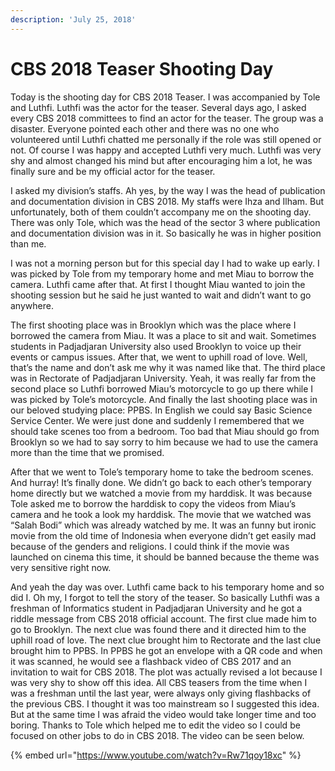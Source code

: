 ```yaml
---
description: 'July 25, 2018'
---
```


# CBS 2018 Teaser Shooting Day



Today is the shooting day for CBS 2018 Teaser. I was accompanied by Tole and Luthfi. Luthfi was the actor for the teaser. Several days ago, I asked every CBS 2018 committees to find an actor for the teaser. The group was a disaster. Everyone pointed each other and there was no one who volunteered until Luthfi chatted me personally if the role was still opened or not. Of course I was happy and accepted Luthfi very much. Luthfi was very shy and almost changed his mind but after encouraging him a lot, he was finally sure and be my official actor for the teaser.

I asked my division’s staffs. Ah yes, by the way I was the head of publication and documentation division in CBS 2018. My staffs were Ihza and Ilham. But unfortunately, both of them couldn’t accompany me on the shooting day. There was only Tole, which was the head of the sector 3 where publication and documentation division was in it. So basically he was in higher position than me.

I was not a morning person but for this special day I had to wake up early. I was picked by Tole from my temporary home and met Miau to borrow the camera. Luthfi came after that. At first I thought Miau wanted to join the shooting session but he said he just wanted to wait and didn’t want to go anywhere.

The first shooting place was in Brooklyn which was the place where I borrowed the camera from Miau. It was a place to sit and wait. Sometimes students in Padjadjaran University also used Brooklyn to voice up their events or campus issues. After that, we went to uphill road of love. Well, that’s the name and don’t ask me why it was named like that. The third place was in Rectorate of Padjadjaran University. Yeah, it was really far from the second place so Luthfi borrowed Miau’s motorcycle to go up there while I was picked by Tole’s motorcycle. And finally the last shooting place was in our beloved studying place: PPBS. In English we could say Basic Science Service Center. We were just done and suddenly I remembered that we should take scenes too from a bedroom. Too bad that Miau should go from Brooklyn so we had to say sorry to him because we had to use the camera more than the time that we promised.

After that we went to Tole’s temporary home to take the bedroom scenes. And hurray! It’s finally done. We didn’t go back to each other’s temporary home directly but we watched a movie from my harddisk. It was because Tole asked me to borrow the harddisk to copy the videos from Miau’s camera and he took a look my harddisk. The movie that we watched was “Salah Bodi” which was already watched by me. It was an funny but ironic movie from the old time of Indonesia when everyone didn’t get easily mad because of the genders and religions. I could think if the movie was launched on cinema this time, it should be banned because the theme was very sensitive right now.

And yeah the day was over. Luthfi came back to his temporary home and so did I. Oh my, I forgot to tell the story of the teaser. So basically Luthfi was a freshman of Informatics student in Padjadjaran University and he got a riddle message from CBS 2018 official account. The first clue made him to go to Brooklyn. The next clue was found there and it directed him to the uphill road of love. The next clue brought him to Rectorate and the last clue brought him to PPBS. In PPBS he got an envelope with a QR code and when it was scanned, he would see a flashback video of CBS 2017 and an invitation to wait for CBS 2018. The plot was actually revised a lot because I was very shy to show off this idea. All CBS teasers from the time when I was a freshman until the last year, were always only giving flashbacks of the previous CBS. I thought it was too mainstream so I suggested this idea. But at the same time I was afraid the video would take longer time and too boring. Thanks to Tole which helped me to edit the video so I could be focused on other jobs to do in CBS 2018. The video can be seen below.

{% embed url="https://www.youtube.com/watch?v=Rw71qoy18xc" %}

